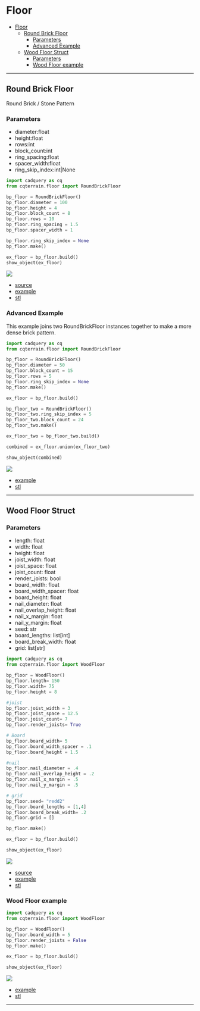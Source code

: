 # Floor

- [Floor](#floor)
  - [Round Brick Floor](#round-brick-floor)
    - [Parameters](#parameters)
    - [Advanced Example](#advanced-example)
  - [Wood Floor Struct](#wood-floor-struct)
    - [Parameters](#parameters-1)
    - [Wood Floor example](#wood-floor-example)

---

## Round Brick Floor

Round Brick / Stone Pattern

### Parameters
* diameter:float
* height:float
* rows:int
* block_count:int
* ring_spacing:float
* spacer_width:float
* ring_skip_index:int|None
  
``` python
import cadquery as cq
from cqterrain.floor import RoundBrickFloor

bp_floor = RoundBrickFloor()
bp_floor.diameter = 100
bp_floor.height = 4
bp_floor.block_count = 8
bp_floor.rows = 10
bp_floor.ring_spacing = 1.5
bp_floor.spacer_width = 1

bp_floor.ring_skip_index = None
bp_floor.make()

ex_floor = bp_floor.build()
show_object(ex_floor)
```

![](image/floor/01.png)<br />

* [source](../src/cqterrain/floor/RoundBrickFloor.py)
* [example](../example/floor/round_brick_floor.py)
* [stl](../stl/floor_roundBrickFloor.stl)

### Advanced Example
This example joins two RoundBrickFloor instances together to make a more dense brick pattern.

``` python
import cadquery as cq
from cqterrain.floor import RoundBrickFloor

bp_floor = RoundBrickFloor()
bp_floor.diameter = 50
bp_floor.block_count = 15
bp_floor.rows = 5
bp_floor.ring_skip_index = None
bp_floor.make()

ex_floor = bp_floor.build()

bp_floor_two = RoundBrickFloor()
bp_floor_two.ring_skip_index = 5
bp_floor_two.block_count = 24
bp_floor_two.make()

ex_floor_two = bp_floor_two.build()

combined = ex_floor.union(ex_floor_two)

show_object(combined)
```

![](image/floor/02.png)<br />

* [example](../example/floor/round_brick_floor_alt.py)
* [stl](../stl/floor_roundBrickFloor_alt.stl)


---

## Wood Floor Struct

### Parameters
* length: float
* width: float
* height: float
* joist_width: float
* joist_space: float
* joist_count: float
* render_joists: bool
* board_width: float
* board_width_spacer: float
* board_height: float
* nail_diameter: float
* nail_overlap_height: float
* nail_x_margin: float
* nail_y_margin: float
* seed: str
* board_lengths: list[int]
* board_break_width: float
* grid: list[str]

``` python
import cadquery as cq
from cqterrain.floor import WoodFloor

bp_floor = WoodFloor()
bp_floor.length= 150
bp_floor.width= 75
bp_floor.height = 8

#joist
bp_floor.joist_width = 3
bp_floor.joist_space = 12.5
bp_floor.joist_count= 7
bp_floor.render_joists= True

# Board
bp_floor.board_width= 5
bp_floor.board_width_spacer = .1
bp_floor.board_height = 1.5

#nail
bp_floor.nail_diameter = .4
bp_floor.nail_overlap_height = .2
bp_floor.nail_x_margin = .5
bp_floor.nail_y_margin = .5

# grid
bp_floor.seed= "redd2"
bp_floor.board_lengths = [1,4]
bp_floor.board_break_width= .2
bp_floor.grid = []

bp_floor.make()

ex_floor = bp_floor.build()

show_object(ex_floor)
```

![](image/floor/03.png)<br />

* [source](../src/cqterrain/floor/WoodFloor.py)
* [example](../example/floor/wood_floor_struct.py)
* [stl](../stl/floor_woodfloor_struct.stl)

### Wood Floor example

``` python
import cadquery as cq
from cqterrain.floor import WoodFloor

bp_floor = WoodFloor()
bp_floor.board_width = 5
bp_floor.render_joists = False
bp_floor.make()

ex_floor = bp_floor.build()

show_object(ex_floor)
```

![](image/floor/04.png)<br />

* [example](../example/floor/wood_floor.py)
* [stl](../stl/floor_woodfloor.stl)

---




